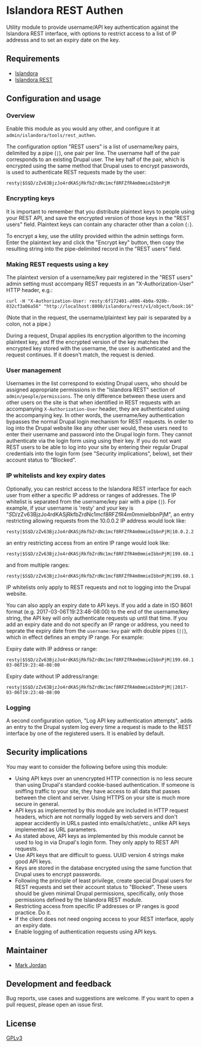 # Islandora REST Authen

Utility module to provide username/API key authentication against the Islandora REST interface, with options to restrict access to a list of IP addresss and to set an expiry date on the key.

## Requirements

* [Islandora](https://github.com/Islandora/islandora)
* [Islandora REST](https://github.com/discoverygarden/islandora_rest)

## Configuration and usage

### Overview

Enable this module as you would any other, and configure it at `admin/islandora/tools/rest_authen`.

The configuration option "REST users" is a list of username/key pairs, delimited by a pipe (`|`), one pair per line. The username half of the pair corresponds to an existing Drupal user. The key half of the pair, which is encrypted using the same method that Drupal uses to encrypt passwords, is used to authenticate REST requests made by the user:

```
resty|$S$D/zZv63BjzJo4rdKASjRkfbZrdNc1mcf8RFZfR4m0mmieIbbnPjM
```

### Encrypting keys

It is important to remember that you distribute plaintext keys to people using your REST API, and save the encrypted version of those keys in the "REST users" field. Plaintext keys can contain any character other than a colon (`:`).

To encrypt a key, use the utility provided within the admin settings form. Enter the plaintext key and click the "Encrypt key" button, then copy the resulting string into the pipe-delimited record in the "REST users" field.

### Making REST requests using a key

The plaintext version of a username/key pair registered in the "REST users" admin setting must accompany REST requests in an "X-Authorization-User" HTTP header, e.g.:

`curl -H "X-Authorization-User: resty:6f172401-a806-4b0a-920b-032cf3a06a56" "http://localhost:8000/islandora/rest/v1/object/book:16"`

(Note that in the request, the username/plaintext key pair is separated by a colon, not a pipe.)

During a request, Drupal applies its encryption algorithm to the incoming plaintext key, and ff the encrypted version of the key matches the encrypted key stored with the username, the user is authenticated and the request continues. If it doesn't match, the request is denied.

### User management

Usernames in the list correspond to existing Drupal users, who should be assigned appropriate permissions in the "Islandora REST" section of `admin/people/permissions`. The only difference between these users and other users on the site is that when identified in REST requests with an accompanying `X-Authorization-User` header, they are authenticated using the accompanying key. In other words, the username/key authentication bypasses the normal Drupal login mechanism for REST requests. In order to log into the Drupal website like any other user would, these users need to enter their username and password into the Drupal login form. They cannot authenticate via the login form using using their key. If you do not want REST users to be able to log into your site by entering their regular Drupal credentials into the login form (see "Security implications", below), set their account status to "Blocked".

### IP whitelists and key expiry dates

Optionally, you can restrict access to the Islandora REST interface for each user from either a specific IP address or ranges of addresses. The IP whitelist is separated from the username/key pair with a pipe (`|`). For example, if your username is 'resty' and your key is "$S$D/zZv63BjzJo4rdKASjRkfbZrdNc1mcf8RFZfR4m0mmieIbbnPjM", an entry restricting allowing requests from the 10.0.0.2 IP address would look like:

```
resty|$S$D/zZv63BjzJo4rdKASjRkfbZrdNc1mcf8RFZfR4m0mmieIbbnPjM|10.0.2.2
```

an entry restricting access from an entire IP range would look like:

```
resty|$S$D/zZv63BjzJo4rdKASjRkfbZrdNc1mcf8RFZfR4m0mmieIbbnPjM|199.60.1.0:199.60.18.255
```

and from multiple ranges:

```
resty|$S$D/zZv63BjzJo4rdKASjRkfbZrdNc1mcf8RFZfR4m0mmieIbbnPjM|199.60.1.0:199.60.18.255,142.58.224.0:142.58.255.255
```

IP whitelists only apply to REST requests and not to logging into the Drupal website.

You can also apply an expiry date to API keys. If you add a date in ISO 8601 format (e.g. 2017-03-06T19:23:48-08:00) to the end of the username/key string, the API key will only authenticate requests up until that time. If you add an expiry date and do not specify an IP range or address, you need to seprate the expiry date from the `username:key` pair with double pipes (`||`), which in effect defines an empty IP range. For example:

Expiry date with IP address or range:

```
resty|$S$D/zZv63BjzJo4rdKASjRkfbZrdNc1mcf8RFZfR4m0mmieIbbnPjM|199.60.1.0:199.60.18.255|2017-03-06T19:23:48-08:00
```

Expiry date without IP address/range:

```
resty|$S$D/zZv63BjzJo4rdKASjRkfbZrdNc1mcf8RFZfR4m0mmieIbbnPjM||2017-03-06T19:23:48-08:00
```

### Logging

A second configuration option, "Log API key authentication attempts", adds an entry to the Drupal system log every time a request is made to the REST interface by one of the registered users. It is enabled by default.

## Security implications

You may want to consider the following before using this module:

* Using API keys over an unencrypted HTTP connection is no less secure than using Drupal's standard cookie-based authentication. If someone is sniffing traffic to your site, they have access to all data that passes between the client and server. Using HTTPS on your site is much more secure in general.
* API keys as implemented by this module are included in HTTP request headers, which are not normally logged by web servers and don't appear accidently in URLs pasted into emails/chat/etc., unlike API keys implemented as URL parameters.
* As stated above, API keys as implemented by this module cannot be used to log in via Drupal's login form. They only apply to REST API requests.
* Use API keys that are difficult to guess. UUID version 4 strings make good API keys.
* Keys are stored in the database encrypted using the same function that Drupal uses to encrypt passwords.
* Following the principle of least privilege, create special Drupal users for REST requests and set their account status to "Blocked". These users should be given minimal Drupal permissions, specifically, only those permissions defined by the Islandora REST module.
* Restricting access from specific IP addresses or IP ranges is good practice. Do it.
* If the client does not need ongoing access to your REST interface, apply an expiry date.
* Enable logging of authentication requests using API keys.


## Maintainer

* [Mark Jordan](https://github.com/mjordan)

## Development and feedback

Bug reports, use cases and suggestions are welcome. If you want to open a pull request, please open an issue first.

## License

 [GPLv3](http://www.gnu.org/licenses/gpl-3.0.txt)
